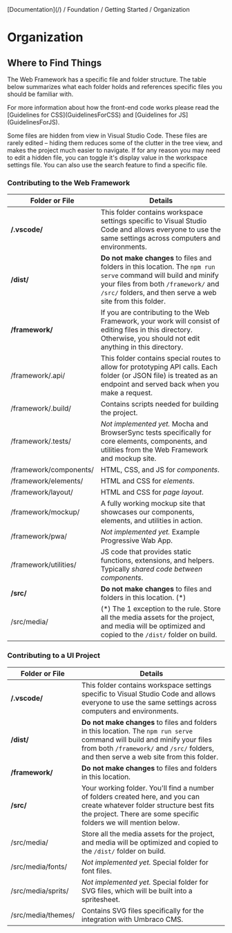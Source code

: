<div class="breadcrumbs">
[Documentation](/) / Foundation / Getting Started / Organization
</div>

# Organization

## Where to Find Things

The Web Framework has a specific file and folder structure. The table below summarizes what each folder holds and references specific files you should be familiar with. 

<p class="tip">
For more information about how the front-end code works please read the [Guidelines for CSS](GuidelinesForCSS) and [Guidelines for JS](GuidelinesForJS).
</p>

<p class="danger">
Some files are hidden from view in Visual Studio Code. These files are rarely edited – hiding them reduces some of the clutter in the tree view, and makes the project much easier to navigate. If for any reason you may need to edit a hidden file, you can toggle it's display value in the workspace settings file. You can also use the search feature to find a specific file.
</p>

### Contributing to the Web Framework

|Folder or File|Details|
|--------------|-------|
|**/.vscode/**|This folder contains workspace settings specific to Visual Studio Code and allows everyone to use the same settings across computers and environments.|
|**/dist/**|**Do not make changes** to files and folders in this location. The `npm run serve` command will build and minify your files from both `/framework/` and `/src/` folders, and then serve a web site from this folder.|
|**/framework/**|If you are contributing to the Web Framework, your work will consist of editing files in this directory. Otherwise, you should not edit anything in this directory.|
|/framework/.api/|This folder contains special routes to allow for prototyping API calls. Each folder (or JSON file) is treated as an endpoint and served back when you make a request.|
|/framework/.build/|Contains scripts needed for building the project.|
|/framework/.tests/|*Not implemented yet.* Mocha and BrowserSync tests specifically for core elements, components, and utilities from the Web Framework and mockup site.|
|/framework/components/|HTML, CSS, and JS for *components*.|
|/framework/elements/|HTML and CSS for *elements*.|
|/framework/layout/|HTML and CSS for *page layout*.|
|/framework/mockup/|A fully working mockup site that showcases our components, elements, and utilities in action.|
|/framework/pwa/|*Not implemented yet.* Example Progressive Wab App.|
|/framework/utilities/|JS code that provides static functions, extensions, and helpers. Typically *shared code between components*.|
|**/src/**|**Do not make changes** to files and folders in this location. (*)|
|/src/media/|(*) The 1 exception to the rule. Store all the media assets for the project, and media will be optimized and copied to the `/dist/` folder on build.|

### Contributing to a UI Project

|Folder or File|Details|
|--------------|-------|
|**/.vscode/**|This folder contains workspace settings specific to Visual Studio Code and allows everyone to use the same settings across computers and environments.|
|**/dist/**|**Do not make changes** to files and folders in this location. The `npm run serve` command will build and minify your files from both `/framework/` and `/src/` folders, and then serve a web site from this folder.|
|**/framework/**|**Do not make changes** to files and folders in this location.|
|**/src/**|Your working folder. You'll find a number of folders created here, and you can create whatever folder structure best fits the project. There are some specific folders we will mention below.|
|/src/media/|Store all the media assets for the project, and media will be optimized and copied to the `/dist/` folder on build.|
|/src/media/fonts/|*Not implemented yet.* Special folder for font files.|
|/src/media/sprits/|*Not implemented yet.* Special folder for SVG files, which will be built into a spritesheet.|
|/src/media/themes/|Contains SVG files specifically for the integration with Umbraco CMS.|
